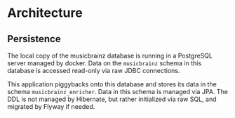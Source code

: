 # Architecture

## Persistence

The local copy of the musicbrainz database is running in a PostgreSQL server managed by docker. Data on
the `musicbrainz` schema in this database is accessed read-only via raw JDBC connections.

This application piggybacks onto this database and stores its data in the schema `musicbrainz_enricher`. Data in this
schema is managed via JPA. The DDL is not managed by Hibernate, but rather initialized via raw SQL, and migrated by
Flyway if needed.
